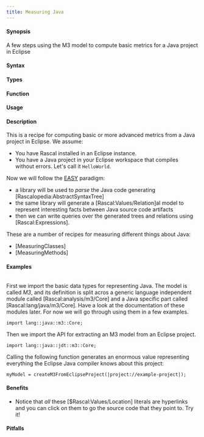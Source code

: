 ```yaml
---
title: Measuring Java
---
```


#### Synopsis

A few steps using the M3 model to compute basic metrics for a Java project in Eclipse

#### Syntax

#### Types

#### Function
       
#### Usage

#### Description


This is a recipe for computing basic or more advanced metrics from a Java project in Eclipse. We assume:

*  You have Rascal installed in an Eclipse instance.
*  You have a Java project in your Eclipse workspace that compiles without errors. Let's call it `HelloWorld`.


Now we will follow the [EASY]((EASY)) paradigm:

*  a library will be used to _parse_ the Java code generating [Rascalopedia:AbstractSyntaxTree]
*  the same library will generate a [Rascal:Values/Relation]al model to represent interesting facts between Java source code artifacts
*  then we can write queries over the generated trees and relations using [Rascal:Expressions].


These are a number of recipes for measuring different things about Java:

*  [MeasuringClasses]
*  [MeasuringMethods]

#### Examples


```rascal-shell
```
First we import the basic data types for representing Java. The model is called _M3_, and its definition is split acros a generic
language independent module called [Rascal:analysis/m3/Core] and a Java specific part called [Rascal:lang/java/m3/Core]. Have a look at the documentation 
of these modules later. For now we will go through using them in a few examples.
```rascal-shell,continue
import lang::java::m3::Core;
```
Then we import the API for extracting an M3 model from an Eclipse project. 
```rascal-shell,continue
import lang::java::jdt::m3::Core;
```
Calling the following function generates an enormous value representing everything the Eclipse Java compiler knows about this project:
```rascal-shell,continue
myModel = createM3FromEclipseProject(|project://example-project|);
```

#### Benefits

*  Notice that _all_ these [$Rascal:Values/Location] literals are hyperlinks and you can click on them to go the source code that they point to. Try it!

#### Pitfalls

